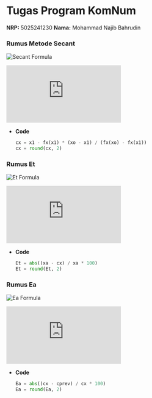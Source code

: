 
# Tugas Program KomNum

**NRP:** 5025241230
**Nama:** Mohammad Najib Bahrudin

### Rumus Metode Secant  
![Secant Formula](https://math.now.sh?from=x_%7Bi%2B1%7D%20%3D%20x_i%20-%20%5Cfrac%7Bf%28x_i%29%20%28x_%7Bi-1%7D%20-%20x_i%29%7D%7Bf%28x_%7Bi-1%7D%29%20-%20f%28x_i%29%7D)

![Secant Formula](https://latex.codecogs.com/png.latex?%5Cdpi%7B150%7D%20%5Ccolor%7Bwhite%7D%20x_%7Bi%2B1%7D%20%3D%20x_i%20-%20%5Cfrac%7Bf%28x_i%29%28x_%7Bi-1%7D%20-%20x_i%29%7D%7Bf%28x_%7Bi-1%7D%29%20-%20f%28x_i%29%7D)

- **Code**
	 ```py
	 cx = x1 - fx(x1) * (xo - x1) / (fx(xo) - fx(x1))
	 cx = round(cx, 2)
	 ```

### Rumus Et  
![Et Formula](https://math.now.sh?from=E_t%20%3D%20%5Cfrac%7Bx_%7B%5Ctext%7Basli%7D%7D%20-%20x_i%7D%7Bx_%7B%5Ctext%7Basli%7D%7D%7D)

![Et Formula](https://latex.codecogs.com/png.latex?%5Cdpi%7B150%7D%20%5Ccolor%7Bwhite%7D%20E_t%20%3D%20%5Cfrac%7Bx_%7Basli%7D%20-%20x_i%7D%7Bx_%7Basli%7D%7D)

 - **Code**
	 ```py
	 Et = abs((xa - cx) / xa * 100)
	 Et = round(Et, 2)
	 ```

### Rumus Ea  
![Ea Formula](https://math.now.sh?from=E_a%20%3D%20%5Cfrac%7Bx_%7Bi-1%7D%20-%20x_i%7D%7Bx_%7Bi-1%7D%7D)

![Ea Formula](https://latex.codecogs.com/png.latex?%5Cdpi%7B150%7D%20%5Ccolor%7Bwhite%7D%20E_a%20%3D%20%5Cfrac%7Bx_%7Bi-1%7D%20-%20x_i%7D%7Bx_%7Bi-1%7D%7D)

  - **Code**
	 ```py
	 Ea = abs((cx - cprev) / cx * 100)
	 Ea = round(Ea, 2)
	 ```
